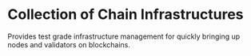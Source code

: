 # Collection of Chain Infrastructures

Provides test grade infrastructure management for quickly bringing up nodes and validators on blockchains.
